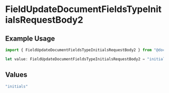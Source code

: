 # FieldUpdateDocumentFieldsTypeInitialsRequestBody2

## Example Usage

```typescript
import { FieldUpdateDocumentFieldsTypeInitialsRequestBody2 } from "@documenso/sdk-typescript/models/operations";

let value: FieldUpdateDocumentFieldsTypeInitialsRequestBody2 = "initials";
```

## Values

```typescript
"initials"
```